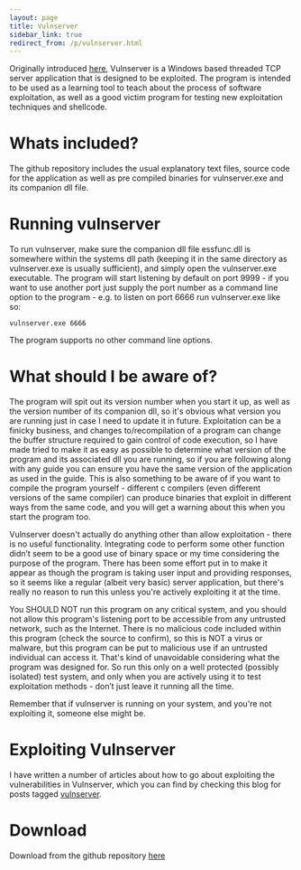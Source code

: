```yaml
---
layout: page
title: Vulnserver
sidebar_link: true
redirect_from: /p/vulnserver.html
---
```


Originally introduced [here](/2010/12/15/introducing-vulnserver.html), Vulnserver is a Windows based threaded TCP server application that is designed to be exploited.  The program is intended to be used as a learning tool to teach about the process of software exploitation, as well as a good victim program for testing new exploitation techniques and shellcode.

# Whats included?

The github repository includes the usual explanatory text files, source code for the application as well as pre compiled binaries for vulnserver.exe and its companion dll file.

# Running vulnserver

To run vulnserver, make sure the companion dll file essfunc.dll is somewhere within the systems dll path (keeping it in the same directory as vulnserver.exe is usually sufficient), and simply open the vulnserver.exe executable.  The program will start listening by default on port 9999 - if you want to use another port just supply the port number as a command line option to the program - e.g. to listen on port 6666 run vulnserver.exe like so:

    vulnserver.exe 6666

The program supports no other command line options.

# What should I be aware of?

The program will spit out its version number when you start it up, as well as the version number of its companion dll, so it's obvious what version you are running just in case I need to update it in future. Exploitation can be a finicky business, and changes to/recompilation of a program can change the buffer structure required to gain control of code execution, so I have made tried to make it as easy as possible to determine what version of the program and its associated dll you are running, so if you are following along with any guide you can ensure you have the same version of the application as used in the guide.  This is also something to be aware of if you want to compile the program yourself - different c compilers (even different versions of the same compiler) can produce binaries that exploit in different ways from the same code, and you will get a warning about this when you start the program too.

Vulnserver doesn't actually do anything other than allow exploitation - there is no useful functionality.  Integrating code to perform some other function didn’t seem to be a good use of binary space or my time considering the purpose of the program.  There has been some effort put in to make it appear as though the program is taking user input and providing responses, so it seems like a regular (albeit very basic) server application, but there's really no reason to run this unless you're actively exploiting it at the time.

You SHOULD NOT run this program on any critical system, and you should not allow this program's listening port to be accessible from any untrusted network, such as the Internet.  There is no malicious code included within this program (check the source to confirm), so this is NOT a virus or malware, but this program can be put to malicious use if an untrusted individual can access it.  That's kind of unavoidable considering what the program was designed for.  So run this only on a well protected (possibly isolated) test system, and only when you are actively using it to test exploitation methods - don’t just leave it running all the time.

Remember that if vulnserver is running on your system, and you're not exploiting it, someone else might be.


# Exploiting Vulnserver

I have written a number of articles about how to go about exploiting the vulnerabilities in Vulnserver, which you can find by checking this blog for posts tagged [vulnserver](/tags.html#vulnserver).

# Download

Download from the github repository [here](https://github.com/stephenbradshaw/vulnserver)